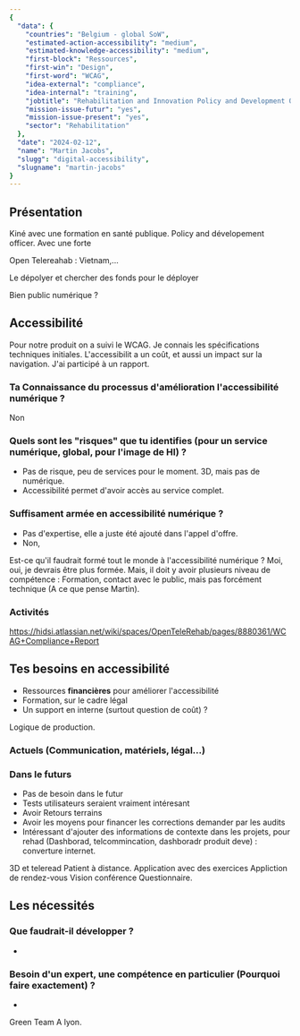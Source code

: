 ```yaml
---
{
  "data": {
    "countries": "Belgium - global SoW",
    "estimated-action-accessibility": "medium",
    "estimated-knowledge-accessibility": "medium",
    "first-block": "Ressources",
    "first-win": "Design",
    "first-word": "WCAG",
    "idea-external": "compliance",
    "idea-internal": "training",
    "jobtitle": "Rehabilitation and Innovation Policy and Development Officer",
    "mission-issue-futur": "yes",
    "mission-issue-present": "yes",
    "sector": "Rehabilitation"
  },
  "date": "2024-02-12",
  "name": "Martin Jacobs",
  "slugg": "digital-accessibility",
  "slugname": "martin-jacobs"
}
---
```


## Présentation

Kiné avec une formation en santé publique.
Policy and dévelopement officer.
Avec une forte 

Open Telereahab : Vietnam,...

Le dépolyer et chercher des fonds pour le déployer

Bien public numérique ?

## Accessibilité

Pour notre produit on a suivi le WCAG. Je connais les spécifications techniques initiales.
L'accessibilit a un coût, et aussi un impact sur la navigation.
J'ai participé à un rapport. 


### Ta Connaissance du processus d'amélioration l'accessibilité numérique ?

Non

### Quels sont les "risques" que tu identifies (pour un service numérique, global, pour l'image de HI) ?

 - Pas de risque, peu de services pour le moment. 3D, mais pas de numérique.
 - Accessibilité permet d'avoir accès au service complet.


### Suffisament armée en accessibilité numérique ?

 - Pas d'expertise, elle a juste été ajouté dans l'appel d'offre.
 - Non,  


Est-ce qu'il faudrait formé tout le monde à l'accessibilité numérique ?
Moi, oui, je devrais être plus formée. Mais, il doit y avoir plusieurs niveau de compétence :
Formation, contact avec le public, mais pas forcément technique (A ce que pense Martin).


### Activités

https://hidsi.atlassian.net/wiki/spaces/OpenTeleRehab/pages/8880361/WCAG+Compliance+Report

## Tes besoins en accessibilité

 - Ressources **financières** pour améliorer l'accessibilité
 - Formation, sur le cadre légal
 - Un support en interne (surtout question de coût) ?

Logique de production.

### Actuels (Communication, matériels, légal...)

### Dans le futurs

 - Pas de besoin dans le futur
 - Tests utilisateurs seraient vraiment intéresant
 - Avoir Retours terrains
 - Avoir les moyens pour financer les corrections demander par les audits
 - Intéressant d'ajouter des informations de contexte dans les projets, pour rehad (Dashborad, telcommincation, dashboradr produit deve) : converture internet. 


3D et teleread
Patient à distance.
Application avec des exercices
Appliction de rendez-vous
Vision conférence
Questionnaire.


## Les nécessités

### Que faudrait-il développer ?
 
 - 

### Besoin d'un expert, une compétence en particulier (Pourquoi faire exactement) ?

 - 


Green Team A lyon.

 